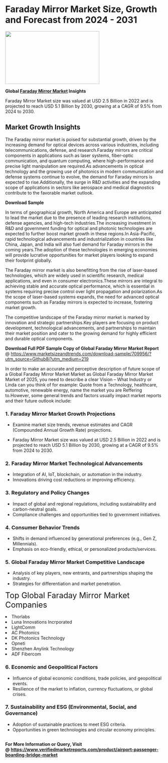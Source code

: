 <H1>Faraday Mirror Market Size, Growth and Forecast from 2024 - 2031</H1><img class="aligncenter size-medium wp-image-584254" src="https://thirdeyenews.in/wp-content/uploads/2024/09/Global-Market-Research-300x168.jpeg" alt="" width="300" height="168" /><p><strong>Global&nbsp;<a href="https://www.marketsizeandtrends.com/download-sample/709956/?utm_source=Github8j?utm_medium=219">Faraday Mirror Market</a> Insights</strong></p><p>Faraday Mirror Market size was valued at USD 2.5 Billion in 2022 and is projected to reach USD 5.1 Billion by 2030, growing at a CAGR of 9.5% from 2024 to 2030.</p><p><h2>Market Growth Insights</h2> <p>The Faraday mirror market is poised for substantial growth, driven by the increasing demand for optical devices across various industries, including telecommunications, defense, and research.Faraday mirrors are critical components in applications such as laser systems, fiber-optic communication, and quantum computing, where high-performance and precise light manipulation are required.As advancements in optical technology and the growing use of photonics in modern communication and defense systems continue to evolve, the demand for Faraday mirrors is expected to rise.Additionally, the surge in R&D activities and the expanding scope of applications in sectors like aerospace and medical diagnostics contribute to the favorable market outlook.</p> <p><strong>Download Sample</strong></p> <p>In terms of geographical growth, North America and Europe are anticipated to lead the market due to the presence of leading research institutions, defense agencies, and high-tech industries.The increasing investment in R&D and government funding for optical and photonic technologies are expected to further boost market growth in these regions.In Asia-Pacific, rapid technological advancements and industrialization in countries like China, Japan, and India will also fuel demand for Faraday mirrors in the coming years.The adoption of these technologies in emerging economies will provide lucrative opportunities for market players looking to expand their footprint globally.</p> <p>The Faraday mirror market is also benefitting from the rise of laser-based technologies, which are widely used in scientific research, medical applications, and even in consumer electronics.These mirrors are integral to achieving stable and accurate optical performance, which is essential in systems requiring precise control over light propagation and polarization.As the scope of laser-based systems expands, the need for advanced optical components such as Faraday mirrors is expected to increase, fostering market growth.</p> <p>The competitive landscape of the Faraday mirror market is marked by innovation and strategic partnerships.Key players are focusing on product development, technological advancements, and partnerships to maintain their market position and cater to the growing demand for highly efficient and durable optical components.</p> <p><span class=""><strong>Download Full PDF Sample Copy of Global Faraday Mirror Market Report</strong> @ <a href="https://www.marketsizeandtrends.com/download-sample/709956/?utm_source=Github8j?utm_medium=219" target="_blank">https://www.marketsizeandtrends.com/download-sample/709956/?utm_source=Github8j?utm_medium=219</a></span></p><p>In order to make an accurate and perceptive description of future scope of a Global&nbsp;Faraday Mirror Market Market as Global&nbsp;Faraday Mirror Market Market of 2025, you need to describe a clear Vision &ndash; What Industry or Linda can you think of for example: Quote from a Technology, healthcare, automotive, renewable energy, name the market you are Reffering to.However, some general trends and factors usually impact market reports and their future outlook include:</p><h3>1.&nbsp;<strong>Faraday Mirror Market Growth Projections</strong></h3><ul><li>Examine market size trends, revenue estimates and CAGR (Compounded Annual Growth Rate) projections.</li><li><p>Faraday Mirror Market size was valued at USD 2.5 Billion in 2022 and is projected to reach USD 5.1 Billion by 2030, growing at a CAGR of 9.5% from 2024 to 2030.</p></li></ul><h3>2.&nbsp;<strong>Faraday Mirror Market Technological Advancements</strong></h3><ul><li>Integration of AI, IoT, blockchain, or automation in the industry.</li><li>Innovations driving cost reductions or improving efficiency.</li></ul><h3>3.&nbsp;<strong>Regulatory and Policy Changes</strong></h3><ul><li>Impact of global and regional regulations, including sustainability and carbon-neutral goals.</li><li>Compliance challenges and opportunities tied to government initiatives.</li></ul><h3>4.&nbsp;<strong>Consumer Behavior Trends</strong></h3><ul><li>Shifts in demand influenced by generational preferences (e.g., Gen Z, Millennials).</li><li>Emphasis on eco-friendly, ethical, or personalized products/services.</li></ul><h3>5.&nbsp;<strong>Global Faraday Mirror Market Competitive Landscape</strong></h3><ul><li>Analysis of key players, new entrants, and partnerships shaping the industry.</li><li>Strategies for differentiation and market penetration.</li></ul><p data-pm-slice="1 1 []"><span style="color: inherit; font-family: inherit; font-size: 25px;">Top Global Faraday Mirror Market Companies</span></p><div class="" data-test-id=""><p><li>Thorlabs</li><li> Luna Innovations Incrporated</li><li> LightComm</li><li> AC Photonics</li><li> DK Photonics Technology</li><li> Opneti</li><li> Shenzhen Anylink Technology</li><li> ADF Fibercom</li></p></div><h3>6.&nbsp;<strong>Economic and Geopolitical Factors</strong></h3><ul><li>Influence of global economic conditions, trade policies, and geopolitical events.</li><li>Resilience of the market to inflation, currency fluctuations, or global crises.</li></ul><h3>7.&nbsp;<strong>Sustainability and ESG (Environmental, Social, and Governance)</strong></h3><ul><li>Adoption of sustainable practices to meet ESG criteria.</li><li>Opportunities in green technologies and circular economy principles.</li></ul><h2><strong style="font-size: 14px;">For More Information or Query, Visit @&nbsp;</strong><a style="background-color: #ffffff; font-size: 14px;" href="https://www.marketsizeandtrends.com/report/faraday-mirror-market/" target="_blank">https://www.verifiedmarketreports.com/product/airport-passenger-boarding-bridge-market</a></h2>